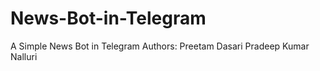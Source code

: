 # News-Bot-in-Telegram
A Simple News Bot in Telegram
Authors: Preetam Dasari     Pradeep Kumar Nalluri
